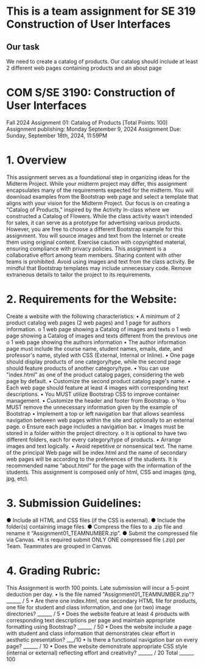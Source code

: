 # This is a team assignment for SE 319 Construction of User Interfaces

## Our task
We need to create a catalog of products.
Our catalog should include at least 2 different web pages containing products and an about page


# COM S/SE 3190: Construction of User Interfaces
Fall 2024
Assignment 01: Catalog of Products
[Total Points: 100]
Assignment publishing: Monday September 9, 2024
Assignment Due: Sunday, September 18th, 2024, 11:59PM
# 1. Overview
This assignment serves as a foundational step in organizing ideas for the Midterm Project. While your
midterm project may differ, this assignment encapsulates many of the requirements expected for the
midterm.
You will download examples from the Bootstrap web page and select a template that aligns with your
vision for the Midterm Project.
Our focus is on creating a "Catalog of Products," inspired by the Activity In-class where we constructed
a Catalog of Flowers. While the class activity wasn't intended for sales, it can serve as a prototype for
advertising various products. However, you are free to choose a different Bootstrap example for this
assignment.
You will source images and text from the Internet or create them using original content. Exercise
caution with copyrighted material, ensuring compliance with privacy policies.
This assignment is a collaborative effort among team members. Sharing content with other teams is
prohibited.
Avoid using images and text from the class activity.
Be mindful that Bootstrap templates may include unnecessary code. Remove extraneous details to
tailor the project to its requirements.

# 2. Requirements for the Website:
Create a website with the following characteristics:
• A minimum of 2 product catalog web pages (2 web pages) and 1 page for authors information.
o 1 web page showing a Catalog of images and texts
o 1 web page showing a Catalog of images and texts different from the previous one
o 1 web page showing the authors information
• The author information page must include the course name, student names, emails, date, and
professor's name, styled with CSS (External, Internal or Inline).
• One page should display products of one category/type, while the second page should feature
products of another category/type.
• You can use "index.html" as one of the product catalog pages, considering the web page by
default.
• Customize the second product catalog page's name.
• Each web page should feature at least 4 images with corresponding text descriptions.
• You MUST utilize Bootstrap CSS to improve container management.
• Customize the header and footer from Bootstrap.
o You MUST remove the unnecessary information given by the example of Bootstrap
• Implement a top or left navigation bar that allows seamless navigation between web pages within
the site and optionally to an external page.
o Ensure each page includes a navigation bar.
• Images must be stored in a folder within the project directory.
o It is optional to have two different folders, each for every category/type of products.
• Arrange images and text logically.
• Avoid repetitive or nonsensical text.
The name of the principal Web page will be index.html and the name of secondary web pages
will be according to the preferences of the students. It is recommended name “about.html” for
the page with the information of the students.
This assignment is composed only of html, CSS and images (png, jpg, etc).

# 3. Submission Guidelines:
● Include all HTML and CSS files (if the CSS is external).
● Include the folder(s) containing image files.
● Compress the files to a .zip file and rename it “Assignment01_TEAMNUMBER.zip”.
● Submit the compressed file via Canvas.
*It is required submit ONLY ONE compressed file (.zip) per Team. Teammates are grouped in
Canvas.
# 4. Grading Rubric:
This Assignment is worth 100 points.
Late submission will incur a 5-point deduction per day.
• Is the file named "Assignment01_TEAMNUMBER.zip"? ______ / 5
• Are there one index.html, one secondary HTML file for products, one file for student and class
information, and one (or two) image directories? ______ / 5
• Does the website feature at least 4 products with corresponding text descriptions per page and
maintain appropriate formatting using Bootstrap? ______ / 50
• Does the website include a page with student and class information that demonstrates clear effort in
aesthetic presentation? ___/10
• Is there a functional navigation bar on every page? ______ / 10
• Does the website demonstrate appropriate CSS style (internal or external) reflecting effort and
creativity? ______ / 20
Total ______ 100
